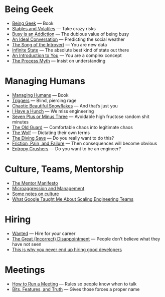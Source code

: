# Being Geek
* [Being Geek](http://beinggeek.com) — Book
* [Stables and Volatiles](http://randsinrepose.com/archives/stables-and-volatiles/) — Take crazy risks
* [Busy is an Addiction](http://randsinrepose.com/archives/busy-is-an-addiction/) — The dubious value of being busy
* [An Ideal Conversation](http://randsinrepose.com/archives/an-ideal-conversation/) — Predicting the social weather
* [The Song of the Introvert](http://randsinrepose.com/archives/the-song-of-the-introvert/) — You are new data
* [Infinite State](http://randsinrepose.com/archives/infinite-state/) — The absolute best kind of state out there
* [An Introduction to You](http://randsinrepose.com/archives/an-introduction-to-you/) — You are a complex concept
* [The Process Myth](http://randsinrepose.com/archives/the-process-myth/) — Insist on understanding

# Managing Humans
* [Managing Humans](http://managinghumans.com) — Book
* [Triggers](http://randsinrepose.com/archives/triggers/) — Blind, piercing rage
* [Chaotic Beautiful Snowflakes](http://randsinrepose.com/archives/chaotic-beautiful-snowflakes/) — And that’s just you
* [I Have a Hunch](http://randsinrepose.com/archives/i-have-a-hunch/) — We miss engineering
* [Seven Plus or Minus Three](http://randsinrepose.com/archives/seven-plus-or-minus-three/) — Avoidable high fructose random shit minutes
* [The Old Guard](http://randsinrepose.com/archives/the-old-guard/) — Comfortable chaos into legitimate chaos
* [The Wolf](http://randsinrepose.com/archives/the-wolf/) — Dictating their own terms
* [The Diving Save](http://randsinrepose.com/archives/the-diving-save/) — Do you really want to do this?
* [Friction, Pain, and Failure](http://randsinrepose.com/archives/friction-pain-and-failure/) — Then consequences will become obvious
* [Entropy Crushers](http://randsinrepose.com/archives/entropy-crushers/) — Do you want to be an engineer?

# Culture, Teams, Mentorship
* [The Mentor Manifesto](http://www.davidgcohen.com/2011/08/28/the-mentor-manifesto/)
* [Microaggression and Management](https://web.archive.org/web/20140405220327/https://medium.com/about-work/65d4740f7a2f)
* [Some notes on culture](http://ataussig.com/post/32402969166/some-notes-on-culture)
* [What Google Taught Me About Scaling Engineering Teams](http://www.theeffectiveengineer.com/blog/what-i-learned-from-googles-engineering-culture)

# Hiring
* [Wanted](http://randsinrepose.com/archives/wanted/) — Hire for your career
* [The Great (Incorrect) Disappointment](http://randsinrepose.com/archives/the-great-incorrect-disappointment/) — People don’t believe what they have not seen
* [This is why you never end up hiring good developers](http://qz.com/258066/this-is-why-you-dont-hire-good-developers/)

# Meetings
* [How to Run a Meeting](http://randsinrepose.com/archives/how-to-run-a-meeting/) — Rules so people know when to talk
* [Bits, Features, and Truth](http://randsinrepose.com/archives/bits-features-and-truth/) — Gives those forces a proper name
